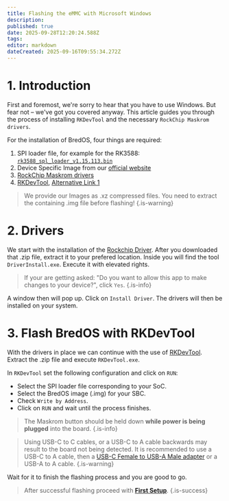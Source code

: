 ```yaml
---
title: Flashing the eMMC with Microsoft Windows
description: 
published: true
date: 2025-09-28T12:20:24.588Z
tags: 
editor: markdown
dateCreated: 2025-09-16T09:55:34.272Z
---
```


# 1. Introduction
First and foremost, we're sorry to hear that you have to use Windows.
But fear not – we've got you covered anyway.
This article guides you through the process of installing `RKDevTool` and the necessary `RockChip Maskrom drivers`.

For the installation of BredOS, four things are required:
1. SPI loader file, for example for the RK3588:  [`rk3588_spl_loader_v1.15.113.bin`](https://dl.radxa.com/rock5/sw/images/loader/rk3588_spl_loader_v1.15.113.bin)
2. Device Specific Image from our [official website](https://bredos.org/download.html)
3. [RockChip Maskrom drivers](https://dl.radxa.com/tools/windows/)
4. [RKDevTool](https://docs.radxa.com/en/compute-module/cm5/radxa-os/low-level-dev/rkdevtool),     [Alternative Link 1](https://dl.radxa.com/tools/windows/)

> We provide our Images as .xz compressed files. You need to extract the containing .img file before flashing!
{.is-warning}

# 2. Drivers
We start with the installation of the [Rockchip Driver](https://dl.radxa.com/tools/windows/DriverAssitant_v5.0.zip). After you downloaded that .zip file, extract it to your prefered location.
Inside you will find the tool `DriverInstall.exe`. Execute it with elevated rights.

> If your are getting asked: "Do you want to allow this app to make changes to your device?", click `Yes`. 
{.is-info}

A window then will pop up. Click on `Install Driver`. The drivers will then be installed on your system.


# 3. Flash BredOS with RKDevTool
With the drivers in place we can continue with the use of [RKDevTool](https://docs.radxa.com/en/compute-module/cm5/radxa-os/low-level-dev/rkdevtool). Extract the .zip file and execute `RKDevTool.exe`.

In `RKDevTool` set the following configuration and click on `RUN`: 
- Select the SPI loader file corresponding to your SoC.
- Select the BredOS image (.img) for your SBC.
- Check `Write by Address`.
- Click on `RUN` and wait until the process finishes.

> The Maskrom button should be held down **while power is being plugged** into the board.
{.is-info}

> Using USB-C to C cables, or a USB-C to A cable backwards may result to the board not being detected.
It is recommended to use a USB-C to A cable, then a [USB-C Female to USB-A Male adapter](https://www.aliexpress.com/item/1005004767752226.html) or a USB-A to A cable.
{.is-warning}

Wait for it to finish the flashing process and you are good to go.

> After successful flashing proceed with [**First Setup**](/en/install/first-setup).
{.is-success}